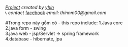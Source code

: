 _[Project](https://github.com/nguyenmanhthinbsl/JavaLearning)_ _created by_ _[yhin](https://github.com/nguyenmanhthinbsl)_ </br>
:telephone_receiver: _contact_ [facebook](facebook.com/nguyenmanhthinnn) _email: thinnm00@gmail.com_ </br>

#Trong repo này gồm có - this repo include: 
    1.Java core </br>
    2.java form - swing </br>
    3.java web - jsp/Servlet -> spring framework </br>
    4.database - hibernate, jpa </br>